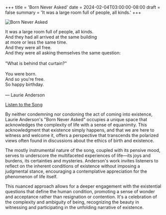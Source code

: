 +++
title = 'Born Never Asked'
date = 2024-02-04T03:00:00-08:00
draft = false
summary = 'It was a large room full of people, all kinds.'
+++

![Born Never Asked](/born-never-asked.webp)

It was a large room full of people, all kinds.<br/>
And they had all arrived at the same building<br/>
at more or less the same time.<br/>
And they were all free.<br/>
And they were all asking themselves the same question:<br/>
<br/>
"What is behind that curtain?"<br/>
<br/>
You were born.<br/>
And so you're free.<br/>
So happy birthday.<br/>
<br/>
— Laurie Anderson

[Listen to the Song](https://www.youtube.com/watch?v=A0ltGjJ7_U8)

By neither condemning nor condoning the act of coming into existence, Laurie Anderson's "Born Never Asked" occupies a unique space that acknowledges the complexity of life with a sense of equanimity. This acknowledgment that existence simply happens, and that we are here to witness and welcome it, offers a perspective that transcends the polarized views often found in discussions about the ethics of birth and existence.

The mostly instrumental nature of the song, coupled with its pensive mood, serves to underscore the multifaceted experiences of life—its joys and burdens, its certainties and mysteries. Anderson's work invites listeners to reflect on the inherent conditions of existence without imposing a judgmental stance, encouraging a contemplative appreciation for the phenomenon of life itself.

This nuanced approach allows for a deeper engagement with the existential questions that define the human condition, promoting a sense of wonder and acceptance rather than resignation or contention. It's a celebration of the complexity and ambiguity of being, recognizing the beauty in witnessing and participating in the unfolding narrative of existence.
